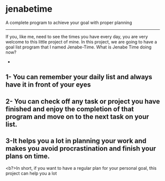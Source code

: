 # jenabetime
 A complete program to achieve your goal with proper planning

 -----------------------------------------
 If you, like me, need to see the times you have every day, you are very welcome to this little project of mine.
In this project, we are going to have a goal list program that I named Jenabe-Time.
What is Jenabe Time doing now?

-
1- You can remember your daily list and always have it in front of your eyes
-
2-
You can check off any task or project you have finished and enjoy the completion of that program and move on to the next task on your list.
-
3-It helps you a lot in planning your work and makes you avoid procrastination and finish your plans on time.
-
<b?>In short, if you want to have a regular plan for your personal goal, this project can help you a lot</b>
